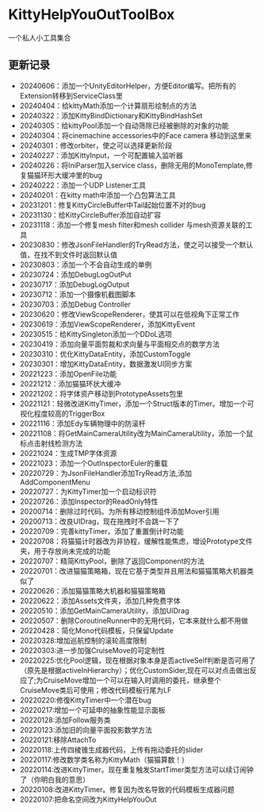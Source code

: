 # KittyHelpYouOutToolBox
 一个私人小工具集合

## 更新记录
- 20240606：添加一个UnityEditorHelper，方便Editor编写。把所有的Extension转移到ServiceClass里
- 20240404：给kittyMath添加一个计算扇形绘制点的方法
- 20240322：添加KittyBindDictionary和KittyBindHashSet
- 20240305：给kittyPool添加一个自动筛除已经被删除的对象的功能
- 20240304：将cinemachine accessories中的Face camera 移动到这里来
- 20240301：修改orbiter，使之可以选择更新阶段
- 20240227：添加KittyInput，一个可配置输入监听器
- 20240226：将IniParser加入service class，删除无用的MonoTemplate,修复猫猫环形大缓冲里的bug
- 20240222：添加一个UDP Listener工具
- 20240201：在kitty math中添加一个凸包算法工具
- 20231201：修复KittyCircleBuffer中Tail起始位置不对的bug
- 20231130：给KittyCircleBuffer添加自动扩容
- 20231118：添加一个修复mesh filter和mesh collider 与mesh资源关联的工具
- 20230830：修改JsonFileHandler的TryRead方法，使之可以接受一个默认值，在找不到文件时返回默认值
- 20230803：添加一个不会自动生成的单例
- 20230724：添加DebugLogOutPut
- 20230717：添加DebugLogOutput
- 20230712：添加一个摄像机截图脚本
- 20230703：添加Debug Controller
- 20230620：修改ViewScopeRenderer，使其可以在低视角下正常工作
- 20230619：添加ViewScopeRenderer，添加KittyEvent
- 20230515：给KittySingleton添加一个DDoL选项
- 20230419：添加向量平面剪裁和求向量与平面相交点的数学方法
- 20230310：优化KittyDataEntity，添加CustomToggle
- 20230301：增加KittyDataEntity，数据激发UI同步方案
- 20221223：添加OpenFile功能
- 20221212：添加猫猫环状大缓冲
- 20221202：将字体资产移动到PrototypeAssets包里
- 20221121：轻微改进KittyTimer，添加一个Struct版本的Timer。增加一个可视化程度较高的TriggerBox
- 20221116：添加Edy车辆物理中的防滚杆
- 20221108：将GetMainCameraUtility改为MainCameraUtility，添加一个鼠标点击射线检测方法
- 20221024：生成TMP字体资源
- 20221023：添加一个OutInspectorEuler的重载
- 20220729：为JsonFileHandler添加TryRead方法,添加AddComponentMenu
- 20220727：为KittyTimer加一个启动标识符
- 20220726：添加Inspector的ReadOnly特性
- 20200714：删除过时代码。为所有移动控制组件添加Mover引用
- 20200713：改良UIDrag，现在拖拽时不会跳一下了
- 20220709：完善kittyTimer，添加了重置倒计时功能
- 20220708：将猫猫计时器改为非协程，缓解性能焦虑，增设Prototype文件夹，用于存放尚未完成的功能
- 20220707：精简KittyPool，删除了返回Component的方法
- 20220701：改进猫猫策略箱，现在它基于类型并且用法和猫猫策略大机器类似了
- 20220626：添加猫猫策略大机器和猫猫策略箱
- 20220622：添加Assets文件夹，添加几种免费字体
- 20220510：添加GetMainCameraUtility，添加UIDrag
- 20220507：删除CoroutineRunner中的无用代码，它本来就什么都不用做
- 20220428：简化Mono代码模板，只保留Update
- 20220328:增加巡航控制的滚轮高度限制
- 20220303:进一步加强CruiseMove的可定制性
- 20220225:优化Pool逻辑，现在根据对象本身是否activeSelf判断是否可用了（原先是根据activeInHierarchy）；优化CustomSider,现在可以对点击做出反应了;为CruiseMove增加一个可以在输入时调用的委托，继承整个CruiseMove类后可使用；修改代码模板行尾为LF
- 20220220:修復KittyTimer中一个潜在bug
- 20220217:增加一个可延申的抽象性能显示面板
- 20220128:添加Follow服务类
- 20220123:添加旧的向量平面投影数学方法
- 20220121:移除AttachTo
- 20220118:上传四棱锥生成器代码，上传有拖动委托的slider
- 20220117:修改数学类名称为KittyMath（猫猫算数！）
- 20220114:改进KittyTimer。现在重复触发StartTimer类型方法可以续订闹钟了（你明白我的意思）
- 20220108:改进KittyTimer。修复因为改名导致的代码模板生成器问题
- 20220107:把命名空间改为KittyHelpYouOut

